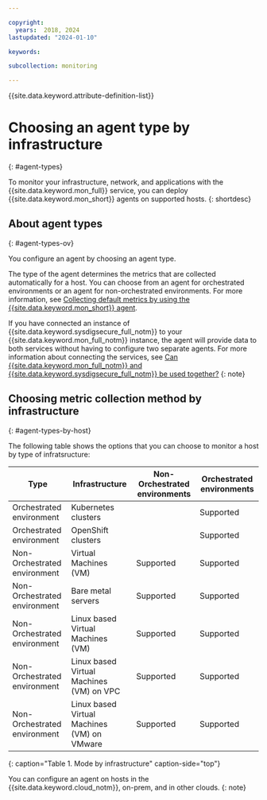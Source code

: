 ```yaml
---

copyright:
  years:  2018, 2024
lastupdated: "2024-01-10"

keywords:

subcollection: monitoring

---
```


{{site.data.keyword.attribute-definition-list}}


# Choosing an agent type by infrastructure
{: #agent-types}

To monitor your infrastructure, network, and applications with the {{site.data.keyword.mon_full}} service, you can deploy {{site.data.keyword.mon_short}} agents on supported hosts.
{: shortdesc}

## About agent types
{: #agent-types-ov}

You configure an agent by choosing an agent type.

The type of the agent determines the metrics that are collected automatically for a host. You can choose from an agent for orchestrated environments or an agent for non-orchestrated environments. For more information, see [Collecting default metrics by using the {{site.data.keyword.mon_short}} agent](/docs/monitoring?topic=monitoring-about-collect-metrics#about-collect-metrics-2).

If you have connected an instance of {{site.data.keyword.sysdigsecure_full_notm}} to your {{site.data.keyword.mon_full_notm}} instance, the agent will provide data to both services without having to configure two separate agents. For more information about connecting the services, see [Can {{site.data.keyword.mon_full_notm}} and {{site.data.keyword.sysdigsecure_full_notm}} be used together?](/docs/monitoring?topic=monitoring-faq#faq_4)
{: note}

## Choosing metric collection method by infrastructure
{: #agent-types-by-host}

The following table shows the options that you can choose to monitor a host by type of infratsructure:


| Type                         | Infrastructure       | Non-Orchestrated environments | Orchestrated environments |
|------------------------------|----------------------|------------------|-----------------|
| Orchestrated environment     | Kubernetes clusters  |  | Supported |
| Orchestrated environment     | OpenShift clusters   |  | Supported |
| Non-Orchestrated environment | Virtual Machines (VM)  | Supported | Supported |
| Non-Orchestrated environment | Bare metal servers | Supported | Supported |
| Non-Orchestrated environment | Linux based Virtual Machines (VM) | Supported | Supported |
| Non-Orchestrated environment | Linux based Virtual Machines (VM) on VPC | Supported | Supported |
| Non-Orchestrated environment | Linux based Virtual Machines (VM) on VMware | Supported | Supported |
{: caption="Table 1. Mode by infrastructure" caption-side="top"}

You can configure an agent on hosts in the {{site.data.keyword.cloud_notm}}, on-prem, and in other clouds.
{: note}

​

